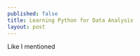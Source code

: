 ```yaml
---
published: false
title: Learning Python for Data Analysis
layout: post
---
```

Like I mentioned